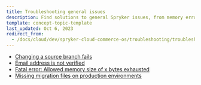 ```yaml
---
title: Troubleshooting general issues
description: Find solutions to general Spryker issues, from memory errors to unverified emails, with troubleshooting steps to resolve common application challenges.
template: concept-topic-template
last_updated: Oct 6, 2023
redirect_from:
  - /docs/cloud/dev/spryker-cloud-commerce-os/troubleshooting/troubleshooting-general-issues/troubleshooting-general-issues.html
---
```



- [Changing a source branch fails](/docs/ca/dev/troubleshooting/troubleshooting-general-issues/changing-a-source-branch-fails.html)
- [Email address is not verified](/docs/ca/dev/troubleshooting/troubleshooting-general-issues/email-address-is-not-verified.html)
- [Fatal error: Allowed memory size of x bytes exhausted](/docs/ca/dev/troubleshooting/troubleshooting-general-issues/fatal-error-allowed-memory-size-of-x-bytes-exhausted.html)
- [Missing migration files on production environments](/docs/ca/dev/troubleshooting/troubleshooting-general-issues/missing-migration-files-on-production-environments.html)
